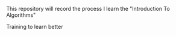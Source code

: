 
This repository will record the process I learn the "Introduction To Algorithms"

Training to learn better